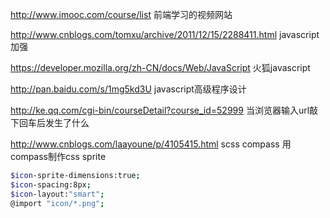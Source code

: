 http://www.imooc.com/course/list  前端学习的视频网站

http://www.cnblogs.com/tomxu/archive/2011/12/15/2288411.html javascript加强

https://developer.mozilla.org/zh-CN/docs/Web/JavaScript 火狐javascript

http://pan.baidu.com/s/1mg5kd3U  javascript高级程序设计

http://ke.qq.com/cgi-bin/courseDetail?course_id=52999 当浏览器输入url敲下回车后发生了什么

http://www.cnblogs.com/laayoune/p/4105415.html scss compass
用compass制作css sprite
```sh
$icon-sprite-dimensions:true;
$icon-spacing:8px;
$icon-layout:"smart";
@import "icon/*.png";
```


